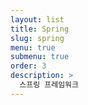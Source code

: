```yaml
---
layout: list
title: Spring
slug: spring
menu: true
submenu: true
order: 3
description: >
  스프링 프레임워크
---
```


